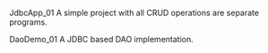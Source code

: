 JdbcApp_01
A simple project with all CRUD operations are separate programs.

DaoDemo_01
A JDBC based DAO implementation.
